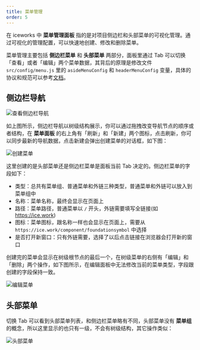 ```yaml
---
title: 菜单管理
order: 5
---
```


在 iceworks 中 **菜单管理面板** 指的是对项目侧边栏和头部菜单的可视化管理。通过可视化的管理配置，可以快速地创建、修改和删除菜单。

菜单管理主要包括 **侧边栏菜单** 和 **头部菜单** 两部分，面板里通过 Tab 可以切换「查看」或者「编辑」两个菜单数据，其背后的原理是修改文件 `src/config/menu.js` 里的 `asideMenuConfig` 和 `headerMenuConfig` 变量，具体的协议和规范可以参考[文档](https://ice.work/docs/guide/dev/nav)。

## 侧边栏导航

![查看侧边栏导航](https://img.alicdn.com/tfs/TB1Ydfoe8WD3KVjSZKPXXap7FXa-444-340.png)

如上图所示，侧边栏导航以树级结构展示，你可以通过拖拽改变导航节点的顺序或者结构，在 **菜单面板** 的右上角有「刷新」和「新建」两个图标，点击刷新，你可以同步最新的导航数据，点击新建会弹出创建菜单的对话框，如下图：

![创建菜单](https://img.alicdn.com/tfs/TB175Dve8Cw3KVjSZFuXXcAOpXa-805-395.png)

这里创建的是头部菜单还是侧边栏菜单是面板当前 Tab 决定的。侧边栏菜单的字段如下：

* 类型：总共有菜单组、普通菜单和外链三种类型，普通菜单和外链可以放入到菜单组中
* 名称：菜单名称，最终会显示在页面上
* 路径：菜单路径，普通菜单以 `/` 开头，外链需要填写全链接(如 https://ice.work)
* 图标：菜单图标，跟名称一样也会显示在页面上，需要从 `https://ice.work/component/foundationsymbol` 中选择
* 是否打开新窗口：只有外链需要，选择了以后点击链接在浏览器会打开新的窗口

创建完的菜单会显示在树级根节点的最后一个，在树级菜单的右侧有「编辑」和「删除」两个操作，如下图所示，在编辑面板中无法修改当前的菜单类型，字段跟创建的字段保持一致。

![编辑菜单](https://img.alicdn.com/tfs/TB1fpjoe.WF3KVjSZPhXXXclXXa-657-376.png)

## 头部菜单

切换 Tab 可以看到头部菜单列表，和侧边栏菜单略有不同，头部菜单没有 **菜单组** 的概念，所以这里显示的也只有一级，不会有树级结构，其它操作类似：

![头部菜单](https://img.alicdn.com/tfs/TB1VxYse9WD3KVjSZSgXXcCxVXa-454-340.png)
